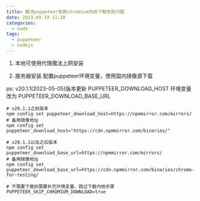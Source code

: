 ```yaml
---
title: 解决puppeteer依赖chromium内核下载失败问题
date: 2023.09.19 11:28
categories: 
  - node
tags:
  - puppeteer
  - nodejs
---
```


1. 本地可使用代理魔法上网安装

2. 服务器安装
配置puppeteer环境变量，使用国内镜像源下载

ps: v20.1.1(2023-05-05)版本更新 PUPPETEER_DOWNLOAD_HOST 环境变量改为 PUPPETEER_DOWNLOAD_BASE_URL

```shell
# v20.1.1之前版本
npm config set puppeteer_download_host=https://npmmirror.com/mirrors/
# 备用镜像地址
npm config set puppeteer_download_host="https://cdn.npmmirror.com/binaries/"

# v20.1.1以及之后版本
npm config set puppeteer_download_base_url=https://npmmirror.com/mirrors/
# 备用镜像地址
npm config set puppeteer_download_base_url=https://cdn.npmmirror.com/binaries/chrome-for-testing/

# 不需要下载则需要补充环境变量，跳过下载内核步骤
PUPPETEER_SKIP_CHROMIUM_DOWNLOAD=true
```
